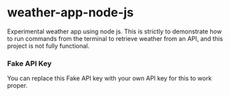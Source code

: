 # weather-app-node-js

Experimental weather app using node js.  This is strictly to demonstrate how to run commands from the terminal to retrieve weather from an API, and this project is not fully functional.

### Fake API Key

You can replace this Fake API key with your own API key for this to work proper.